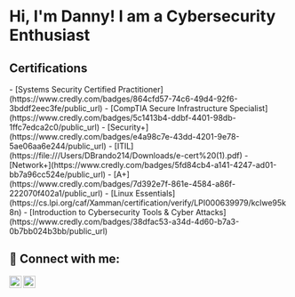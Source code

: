 <h1>Hi, I'm Danny! I am a Cybersecurity Enthusiast 

<h2>Certifications</h2>
- [Systems Security Certified Practitioner] (https://www.credly.com/badges/864cfd57-74c6-49d4-92f6-3bddf2eec3fe/public_url)
- [CompTIA Secure Infrastructure Specialist](https://www.credly.com/badges/5c1413b4-ddbf-4401-98db-1ffc7edca2c0/public_url)
- [Security+](https://www.credly.com/badges/e4a98c7e-43dd-4201-9e78-5ae06aa6e244/public_url)
- [ITIL](https://file:///Users/DBrando214/Downloads/e-cert%20(1).pdf)
- [Network+](https://www.credly.com/badges/5fd84cb4-a141-4247-ad01-bb7a96cc524e/public_url)
- [A+](https://www.credly.com/badges/7d392e7f-861e-4584-a86f-222070f402a1/public_url)
- [Linux Essentials] (https://cs.lpi.org/caf/Xamman/certification/verify/LPI000639979/kclwe95k8n)
- [Introduction to Cybersecurity Tools & Cyber Attacks](https://www.credly.com/badges/38dfac53-a34d-4d60-b7a3-0b7bb024b3bb/public_url)
  

<h2> 🤳 Connect with me:</h2>

[<img align="left" alt="JoshMadakor | LinkedIn" width="22px" src="https://cdn.jsdelivr.net/npm/simple-icons@v3/icons/linkedin.svg" />][linkedin]
[<img align="left" alt="JoshMadakor | Instagram" width="22px" src="https://cdn.jsdelivr.net/npm/simple-icons@v3/icons/instagram.svg" />][instagram]


[instagram]: https://www.instagram.com/dannynotdaniel214/?hl=en
[linkedin]: https://www.linkedin.com/in/dannyb214/

